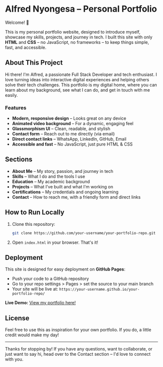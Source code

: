 # Alfred Nyongesa – Personal Portfolio

Welcome! 👋

This is my personal portfolio website, designed to introduce myself, showcase my skills, projects, and journey in tech. I built this site with only **HTML** and **CSS** – no JavaScript, no frameworks – to keep things simple, fast, and accessible.

## About This Project

Hi there! I'm Alfred, a passionate Full Stack Developer and tech enthusiast. I love turning ideas into interactive digital experiences and helping others solve their tech challenges. This portfolio is my digital home, where you can learn about my background, see what I can do, and get in touch with me easily.

### Features
- **Modern, responsive design** – Looks great on any device
- **Animated video background** – For a dynamic, engaging feel
- **Glassmorphism UI** – Clean, readable, and stylish
- **Contact form** – Reach out to me directly (via email)
- **Direct contact links** – WhatsApp, LinkedIn, GitHub, Email
- **Accessible and fast** – No JavaScript, just pure HTML & CSS

## Sections
- **About Me** – My story, passion, and journey in tech
- **Skills** – What I do and the tools I use
- **Education** – My academic background
- **Projects** – What I've built and what I'm working on
- **Certifications** – My credentials and ongoing learning
- **Contact** – How to reach me, with a friendly form and direct links

## How to Run Locally
1. Clone this repository:
   ```bash
   git clone https://github.com/your-username/your-portfolio-repo.git
   ```
2. Open `index.html` in your browser. That's it!

## Deployment
This site is designed for easy deployment on **GitHub Pages**:
- Push your code to a GitHub repository
- Go to your repo settings > Pages > set the source to your main branch
- Your site will be live at: `https://your-username.github.io/your-portfolio-repo/`

**Live Demo:** [View my portfolio here!](https://alfred-guru.github.io/Portfollio-hackathon/)

## License
Feel free to use this as inspiration for your own portfolio. If you do, a little credit would make my day!

---

Thanks for stopping by! If you have any questions, want to collaborate, or just want to say hi, head over to the Contact section – I'd love to connect with you. 
